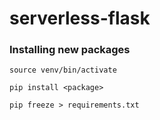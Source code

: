 # serverless-flask

### Installing new packages
`source venv/bin/activate`

`pip install <package>`

`pip freeze > requirements.txt`

